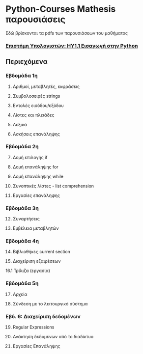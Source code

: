 # Python-Courses Mathesis παρουσιάσεις
Εδώ βρίσκονται τα pdfs των παρουσιάσεων του μαθήματος

### [Επιστήμη Υπολογιστών: ΗΥ1.1 Εισαγωγή στην Python](http://mathesis.cup.gr/courses/course-v1:ComputerScience+CS1.1+2017_T2/info)

## Περιεχόμενα
### Εβδομάδα 1η

  1. Αριθμοί, μεταβλητές, εκφράσεις

  2. Συμβολοσειρές strings

  3. Εντολές εισόδου/εξόδου

  4. Λίστες και πλειάδες

  5. Λεξικά

  6. Ασκήσεις επανάληψης

### Εβδομάδα 2η

  7. Δομή επιλογής  if

  8. Δομή επανάληψης for

  9. Δομή επανάληψης while

  10. Συνοπτικές λίστες - list comprehension

  11. Εργασίες επανάληψης

### Εβδομάδα 3η

  12. Συναρτήσεις

  13. Εμβέλεια μεταβλητών

### Εβδομάδα 4η

  14. Βιβλιοθήκες current section

  15. Διαχείριση εξαιρέσεων
  
  16.1 Τρίλιζα (εργασία)

### Εβδομάδα 5η
  
  17. Αρχεία

  18. Σύνδεση με το λειτουργικό σύστημα
  
### Εβδ. 6: Διαχείριση δεδομένων

  19. Regular Expressions

  20. Ανάκτηση δεδομένων από το διαδίκτυο
  
  21. Εργασίες Επανάληψης 
